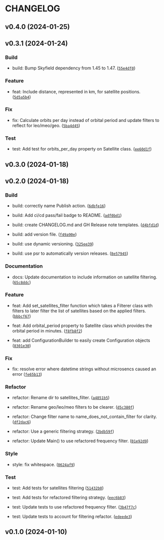 # CHANGELOG



## v0.4.0 (2024-01-25)



## v0.3.1 (2024-01-24)


### Build

* build: Bump Skyfield dependency from 1.45 to 1.47. ([`55e4df0`](https://github.com/NSF-Swift/satellite-overhead/commit/55e4df0776f9660342ad281d8d321ad7d8108dc6))


### Feature

* feat: Include distance, represented in km, for satellite positions. ([`5d5a5b4`](https://github.com/NSF-Swift/satellite-overhead/commit/5d5a5b4e58b29a6918bbc92414172cca769f812b))


### Fix

* fix: Calculate orbits per day instead of orbital period and update filters to reflect for leo/meo/geo. ([`5ba4d45`](https://github.com/NSF-Swift/satellite-overhead/commit/5ba4d45a074d0484e70e35b14b858a9ddfeadaf5))


### Test

* test: Add test for orbits_per_day property on Satellite class. ([`ee60d1f`](https://github.com/NSF-Swift/satellite-overhead/commit/ee60d1ff4e1c533438e0c2d5567f3412608b9d56))



## v0.3.0 (2024-01-18)



## v0.2.0 (2024-01-18)


### Build

* build: correctly name Publish action. ([`6dbfe16`](https://github.com/NSF-Swift/satellite-overhead/commit/6dbfe1683e43e4f858d6f5dbdb936b12111f665e))

* build: Add ci/cd pass/fail badge to README. ([`adf0bd1`](https://github.com/NSF-Swift/satellite-overhead/commit/adf0bd1e4ea5c862531fc665a24c9f55babfd50f))

* build: create CHANGELOG.md and GH Release note templates. ([`d4bfd1d`](https://github.com/NSF-Swift/satellite-overhead/commit/d4bfd1d7c2e51897f7900997e44e769498fee783))

* build: add version file. ([`f49a90e`](https://github.com/NSF-Swift/satellite-overhead/commit/f49a90ef7d3b30a70a9d25b2eece20e8eba260c3))

* build: use dynamic versioning. ([`325ee39`](https://github.com/NSF-Swift/satellite-overhead/commit/325ee393380ee98f6a96ef95ccea5e3c33337317))

* build: use psr to automatically version releases. ([`8e57945`](https://github.com/NSF-Swift/satellite-overhead/commit/8e5794544c7dad5aadfba67d909867872087d8da))


### Documentation

* docs: Update documentation to include information on satellite filtering. ([`65c8ddc`](https://github.com/NSF-Swift/satellite-overhead/commit/65c8ddcfe66634b3774dc8ce23aaa8bebe001434))


### Feature

* feat: Add set_satellites_filter function which takes a Filterer class with filters to later filter the list of satellites based on the applied filters. ([`bbbcf67`](https://github.com/NSF-Swift/satellite-overhead/commit/bbbcf672affb24fb777b51e9df5c6f24dc037bc6))

* feat: Add orbital_period property to Satellite class which provides the orbital period in minutes. ([`f8fb8f2`](https://github.com/NSF-Swift/satellite-overhead/commit/f8fb8f2c294c928af72269cc369b7ad59697c059))

* feat: add ConfigurationBuilder to easily create Configuration objects ([`8301e30`](https://github.com/NSF-Swift/satellite-overhead/commit/8301e30475d5084a69f27ef81e49bece8b03bb42))


### Fix

* fix: resolve error where datetime strings without microsencs caused an error ([`fe65b13`](https://github.com/NSF-Swift/satellite-overhead/commit/fe65b135c7e5d55d392670e4b2ff7baec5e07e8f))


### Refactor

* refactor: Rename dir to satellites_filter. ([`a4851b5`](https://github.com/NSF-Swift/satellite-overhead/commit/a4851b52aaa67995cb630e26a82b60b120265bf2))

* refactor: Rename geo/leo/meo filters to be clearer. ([`d5c380f`](https://github.com/NSF-Swift/satellite-overhead/commit/d5c380f4098de1c1ee923f9570eaabfbffaad4fc))

* refactor: Change filter name to name_does_not_contain_filter for clarity. ([`df2dac6`](https://github.com/NSF-Swift/satellite-overhead/commit/df2dac69fa7dda9031dda39bdb1cc29bc49552c4))

* refactor: Use a generic filtering strategy. ([`2bdb59f`](https://github.com/NSF-Swift/satellite-overhead/commit/2bdb59fb871163bb9b55e4adb8cf01038a1cb86b))

* refactor: Update Main() to use refactored frequency filter. ([`01e92d9`](https://github.com/NSF-Swift/satellite-overhead/commit/01e92d9d708a55fabe0f267c27227954b5cc38a0))


### Style

* style: fix whitespace. ([`0624af9`](https://github.com/NSF-Swift/satellite-overhead/commit/0624af98efc88bdc10658bfa2efd9e0ace4395ab))


### Test

* test: Add tests for satellites filtering ([`51432b0`](https://github.com/NSF-Swift/satellite-overhead/commit/51432b061b20ae95c76b695ddf879a637625daa9))

* test: Add tests for refactored filtering strategy. ([`eec6b83`](https://github.com/NSF-Swift/satellite-overhead/commit/eec6b83306f030ec926778d14f50456e0817d5de))

* test: Update tests to use refactored frequency filter. ([`3b47f7c`](https://github.com/NSF-Swift/satellite-overhead/commit/3b47f7c8d70aa2a86976bf60964d83085205590a))

* test: Update tests to account for filtering refactor. ([`edeede3`](https://github.com/NSF-Swift/satellite-overhead/commit/edeede30ef6f160dfc75c044df98b35889dd312d))



## v0.1.0 (2024-01-10)

